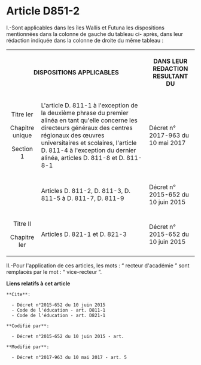 # Article D851-2

I.-Sont applicables dans les îles Wallis et Futuna les dispositions mentionnées dans la colonne de gauche du tableau ci-
après, dans leur rédaction indiquée dans la colonne de droite du même tableau :

<table>
  <tbody>
    <tr>
      <th colspan="2">

DISPOSITIONS APPLICABLES</th>
      <th>

DANS LEUR REDACTION RESULTANT DU</th>
    </tr>
    <tr>
      <td align="center">

Titre Ier

Chapitre unique

Section 1</td>
      <td align="left">

L'article D. 811-1 à l'exception de la deuxième phrase du premier alinéa en tant qu'elle concerne les directeurs généraux des
centres régionaux des œuvres universitaires et scolaires, l'article D. 811-4 à l'exception du dernier alinéa, articles D.
811-8 et D. 811-8-1</td>
      <td align="left">

Décret n° 2017-963 du 10 mai 2017</td>
    </tr>
    <tr>
      <td align="center">
      </td><td align="left">

Articles D. 811-2, D. 811-3, D. 811-5 à D. 811-7, D. 811-9</td>
      <td align="left">

Décret n° 2015-652 du 10 juin 2015</td>
    </tr>
    <tr>
      <td align="center">

Titre II

Chapitre Ier</td>
      <td align="left">

Articles D. 821-1 et D. 821-3</td>
      <td align="left">

Décret n° 2015-652 du 10 juin 2015</td>
    </tr>
  </tbody>
</table>

II.-Pour l'application de ces articles, les mots : “ recteur d'académie ” sont remplacés par le mot : “ vice-recteur ”.

**Liens relatifs à cet article**

	**Cite**:

	  - Décret n°2015-652 du 10 juin 2015
	  - Code de l'éducation - art. D811-1
	  - Code de l'éducation - art. D821-1

	**Codifié par**:

	  - Décret n°2015-652 du 10 juin 2015 - art.

	**Modifié par**:

	  - Décret n°2017-963 du 10 mai 2017 - art. 5
